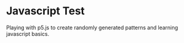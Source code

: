 # Javascript Test

Playing with p5.js to create randomly generated patterns and learning javascript basics.
